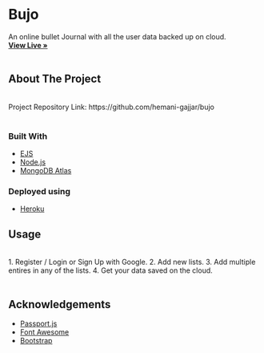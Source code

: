 <!-- PROJECT LOGO -->
<br />
<p align="center">
  <h1>Bujo</h1>
  <p>
   An online bullet Journal with all the user data backed up on cloud.
    <br />
    <a href="https://bujo0208.herokuapp.com/"><strong>View Live »</strong></a>
    <br />
    <br />
  </p>
</p>

<!-- ABOUT THE PROJECT -->

## About The Project

<br/>
Project Repository Link: https://github.com/hemani-gajjar/bujo
<br/>
<br/>
<!-- <img src="public/homepage.png" alt="Logo" width="1000" height="580"> -->

### Built With

- [EJS](https://ejs.co/)
- [Node.js](https://nodejs.dev/)
- [MongoDB Atlas](https://www.mongodb.com/cloud/atlas)

### Deployed using

- [Heroku](https://firebase.google.com/products/hosting)

<!-- USAGE EXAMPLES -->

## Usage

<br/>
1. Register / Login or Sign Up with Google.
2. Add new lists.
3. Add multiple entires in any of the lists.
4. Get your data saved on the cloud.
<br/>
<br/>

<!-- ACKNOWLEDGEMENTS -->

## Acknowledgements

- [Passport.js](http://www.passportjs.org/)
- [Font Awesome](https://fontawesome.com/)
- [Bootstrap](https://getbootstrap.com/)
